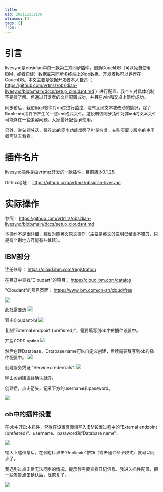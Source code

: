 ```yaml
---
title: 
uid: 202112131136
aliases: []
tags: []
from: 
---
```

# 引言
livesync是obsidian中的一款第三方同步插件，借助CouchDB（可以免费使用IBM，或者自建）数据库来同步多终端上的ob数据。开发者称可以运行在CouchDB。本文主要是依据开发者本人自述（ https://github.com/vrtmrz/obsidian-livesync/blob/main/docs/setup_cloudant.md ）进行配置，我个人对具体机制不是很了解。但通过开发者的文档配置成功，并且在win和安卓上同步成功。

同步前后，我使用git软件对ob库进行监控，没有发现文本被改动的情况，除了Booknote插件所产生的一些xml格式文件。这说明该同步插件对非md的文本文件可能存在一些兼容问题，大家最好配合git使用。

另外，说句题外话，最近ob的同步功能增强了批量恢复，有购买同步服务的使用者可以去看看。

# 插件名片
livesync插件是由vrtmrz开发的一款插件，目前版本0.1.25。

Github地址： https://github.com/vrtmrz/obsidian-livesync

# 实际操作
参照： https://github.com/vrtmrz/obsidian-livesync/blob/main/docs/setup_cloudant.md

本操作不是很详细，建议对照英文原文操作（主要是英文的说明已经很不错的，只是有个别地方可能有些跳跃）。

## IBM部分
注册账号： https://cloud.ibm.com/registration

在目录中查找"Cloudant"的项目： https://cloud.ibm.com/catalog

"Cloudant"的项目页面： https://www.ibm.com/cn-zh/cloud/free

![](https://gitee.com/cyddgi/picture-store/raw/master/img/20211213115427.png)


此处需要选
![](https://gitee.com/cyddgi/picture-store/raw/master/img/20211213115527.png)

双击Cloudant-bl
![](https://gitee.com/cyddgi/picture-store/raw/master/img/20211213115650.png)

复制"External endpoint (preferred)"，需要填写到ob中的插件设置中。

开启CORS option
![](https://gitee.com/cyddgi/picture-store/raw/master/img/20211213120156.png)

然后创建Database，Database name可以自定义创建，后续需要填写到ob的插件配置中。
![](https://gitee.com/cyddgi/picture-store/raw/master/img/20211213120258.png)


创建服务凭证 "Service credentials".
![](https://gitee.com/cyddgi/picture-store/raw/master/img/20211213120647.png)

弹出的创建直接确认就行。

创建后，点击箭头，记录下方的username和password。

![](https://gitee.com/cyddgi/picture-store/raw/master/img/20211213121003.png)



## ob中的插件设置
在ob中开启本插件，然后在设置页面填写入IBM设置过程中的“External endpoint (preferred)”、username、password和“Database name”。

![](https://gitee.com/cyddgi/picture-store/raw/master/img/20211214230619.png)

输入上述信息后，在侧边栏点击“Replicate”按钮（或者通过命令模式）就可以同步了。

我遇到过点击后无法同步的情况，提示我需要查看日记信息。我进入插件配置，把一些警告点击确认后，就恢复了。



![](https://gitee.com/cyddgi/picture-store/raw/master/img/20211214230811.png)

